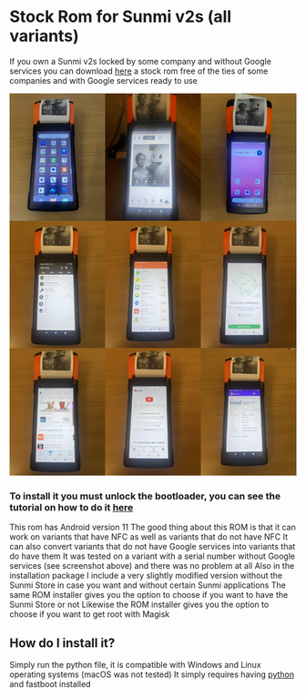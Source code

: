 # Stock Rom for Sunmi v2s (all variants)

If you own a Sunmi v2s locked by some company and without Google services
you can download [here](https://www.mediafire.com/file/ekaa0fbedtpcw17/sunmi_v2s_android11.zip/file) a stock rom free of the ties of some companies and with Google services ready to use

![](https://github.com/niko-forte/sunmi_mods/blob/main/tutorials/data/stock_v2s.jpg)

### To install it you must unlock the bootloader, you can see the tutorial on how to do it [here](https://github.com/niko-forte/sunmi_mods/blob/main/tutorials/unlock_bl_v2s.md)
This rom has Android version 11
The good thing about this ROM is that it can work on variants that have NFC as well as variants that do not have NFC
It can also convert variants that do not have Google services into variants that do have them
It was tested on a variant with a serial number without Google services (see screenshot above) and there was no problem at all
Also in the installation package I include a very slightly modified version without the Sunmi Store in case you want and without certain Sunmi applications
The same ROM installer gives you the option to choose if you want to have the Sunmi Store or not
Likewise the ROM installer gives you the option to choose if you want to get root with Magisk

## How do I install it?

Simply run the python file, it is compatible with Windows and Linux operating systems (macOS was not tested)
It simply requires having [python](https://www.python.org/) and fastboot installed
